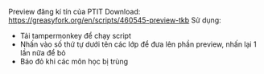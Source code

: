 Preview đăng kí tín của PTIT
Download: https://greasyfork.org/en/scripts/460545-preview-tkb
Sử dụng:
  - Tải tampermonkey để chạy script
  - Nhấn vào số thứ tự dưới tên các lớp để đưa lên phần preview, nhấn lại 1 lần nữa để bỏ
  - Báo đỏ khi các môn học bị trùng
